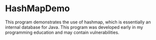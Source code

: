 # HashMapDemo
This program demonstrates the use of hashmap, which is essentially an internal database for Java.
This program was developed early in my programming education and may contain vulnerabilities.
